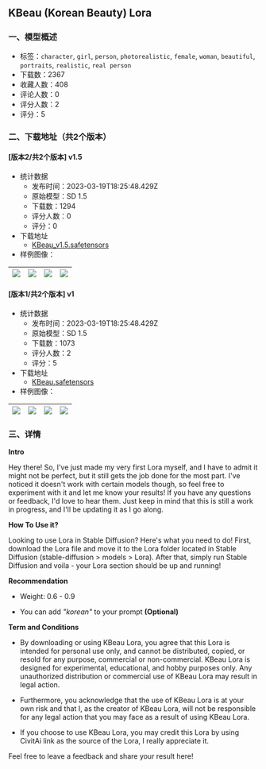 ## KBeau (Korean Beauty) Lora
### 一、模型概述

- 标签：`character`, `girl`, `person`, `photorealistic`, `female`, `woman`, `beautiful`, `portraits`, `realistic`, `real person`
- 下载数：2367
- 收藏人数：408
- 评论人数：0
- 评分人数：2
- 评分：5

### 二、下载地址（共2个版本）

#### [版本2/共2个版本] v1.5

- 统计数据
  - 发布时间：2023-03-19T18:25:48.429Z
  - 原始模型：SD 1.5
  - 下载数：1294
  - 评分人数：0
  - 评分：0
- 下载地址
  - [KBeau_v1.5.safetensors](https://civitai.com/api/download/models/25811)
- 样例图像：

| <img src="https://image.civitai.com/xG1nkqKTMzGDvpLrqFT7WA/86356862-58d5-434d-9220-e6c8516cb700/width=450/283769.jpeg" /> | <img src="https://image.civitai.com/xG1nkqKTMzGDvpLrqFT7WA/6609f818-b389-4c53-9db2-46232c500f00/width=450/283768.jpeg" /> | <img src="https://image.civitai.com/xG1nkqKTMzGDvpLrqFT7WA/5c5a718b-9f0b-4b59-88a5-7a1ec97d4800/width=450/283767.jpeg" /> | <img src="https://image.civitai.com/xG1nkqKTMzGDvpLrqFT7WA/86b7ff8a-aef3-4976-f3bd-10cfd4d69600/width=450/283766.jpeg" /> |
| ---- | ---- | ---- | ---- |

#### [版本1/共2个版本] v1

- 统计数据
  - 发布时间：2023-03-19T18:25:48.429Z
  - 原始模型：SD 1.5
  - 下载数：1073
  - 评分人数：2
  - 评分：5
- 下载地址
  - [KBeau.safetensors](https://civitai.com/api/download/models/24796)
- 样例图像：

| <img src="https://image.civitai.com/xG1nkqKTMzGDvpLrqFT7WA/6b656cdd-b98f-467e-bdfe-495989eaff00/width=450/270859.jpeg" /> | <img src="https://image.civitai.com/xG1nkqKTMzGDvpLrqFT7WA/383ddec0-3583-4b77-dc3d-cce4543d1000/width=450/270868.jpeg" /> | <img src="https://image.civitai.com/xG1nkqKTMzGDvpLrqFT7WA/60e13467-5c2d-463c-9ec6-8036c932ca00/width=450/270867.jpeg" /> | <img src="https://image.civitai.com/xG1nkqKTMzGDvpLrqFT7WA/c499bd43-b9ca-4a03-a9dc-be4842392400/width=450/270866.jpeg" /> |
| ---- | ---- | ---- | ---- |


### 三、详情
<p><strong>Intro</strong></p><p>Hey there! So, I've just made my very first Lora myself, and I have to admit it might not be perfect, but it still gets the job done for the most part. I've noticed it doesn't work with certain models though, so feel free to experiment with it and let me know your results! If you have any questions or feedback, I'd love to hear them. Just keep in mind that this is still a work in progress, and I'll be updating it as I go along.</p><p></p><p><strong>How To Use it?</strong></p><p>Looking to use Lora in Stable Diffusion? Here's what you need to do! First, download the Lora file and move it to the Lora folder located in Stable Diffusion (stable-diffusion &gt; models &gt; Lora). After that, simply run Stable Diffusion and voila - your Lora section should be up and running!<br /></p><p><strong>Recommendation</strong></p><ul><li><p>Weight: 0.6 - 0.9</p></li><li><p>You can add <em>"korean"</em> to your prompt <strong>(Optional)</strong></p></li></ul><p></p><p><strong>Term and Conditions</strong></p><ul><li><p>By downloading or using KBeau Lora, you agree that this Lora is intended for personal use only, and cannot be distributed, copied, or resold for any purpose, commercial or non-commercial. KBeau Lora is designed for experimental, educational, and hobby purposes only. Any unauthorized distribution or commercial use of KBeau Lora may result in legal action.</p></li></ul><ul><li><p>Furthermore, you acknowledge that the use of KBeau Lora is at your own risk and that I, as the creator of KBeau Lora, will not be responsible for any legal action that you may face as a result of using KBeau Lora.</p></li></ul><ul><li><p>If you choose to use KBeau Lora, you may credit this Lora by using CivitAi link as the source of the Lora, I really appreciate it.</p></li></ul><p></p><p>Feel free to leave a feedback and share your result here!</p>